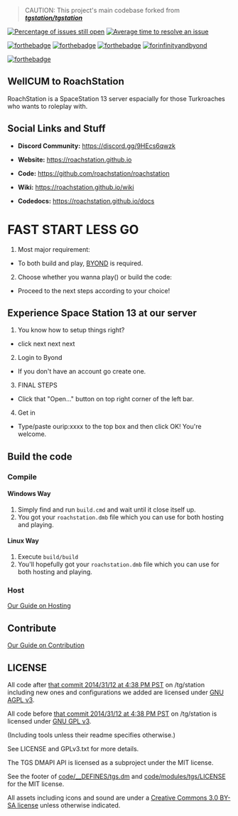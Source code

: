 
> CAUTION: This project's main codebase forked from ***[tgstation/tgstation](https://github.com/tgstation/tgstation)***

[![Percentage of issues still open](http://isitmaintained.com/badge/open/roachstation/roachstation.svg)](http://isitmaintained.com/project/roachstation/roachstation "Percentage of issues still open")
[![Average time to resolve an issue](http://isitmaintained.com/badge/resolution/roachstation/roachstation.svg)](http://isitmaintained.com/project/roachstation/roachstation "Average time to resolve an issue")
 
 [![forthebadge](http://forthebadge.com/images/badges/60-percent-of-the-time-works-every-time.svg)](https://forthebadge.com) [![forthebadge](http://forthebadge.com/images/badges/pretty-risque.svg)](https://forthebadge.com) [![forthebadge](http://forthebadge.com/images/badges/you-didnt-ask-for-this.svg)](http://forthebadge.com) [![forinfinityandbyond](https://user-images.githubusercontent.com/5211576/29499758-4efff304-85e6-11e7-8267-62919c3688a9.gif)](https://www.reddit.com/r/SS13/comments/5oplxp/what_is_the_main_problem_with_byond_as_an_engine/dclbu1a)

[![forthebadge](https://forthebadge.com/images/badges/powered-by-black-magic.svg)](https://forthebadge.com)
## Well**CUM** to RoachStation

RoachStation is a SpaceStation 13 server espacially for those Turkroaches who wants to roleplay with.

  

## Social Links and Stuff

* **Discord Community:** https://discord.gg/9HEcs6qwzk

* **Website:** https://roachstation.github.io

* **Code:** https://github.com/roachstation/roachstation

* **Wiki:** https://roachstation.github.io/wiki

* **Codedocs:** https://roachstation.github.io/docs

  

# FAST START LESS GO

1. Most major requirement:

* To both build and play, [BYOND](https://www.byond.com/download/) is required.

2. Choose whether you wanna play() or build the code:

* Proceed to the next steps according to your choice!

  

## Experience Space Station 13 at our server

1. You know how to setup things right?

* click next next next

2. Login to Byond

* If you don't have an account go create one.

3. FINAL STEPS

* Click that "Open..." button on top right corner of the left bar.

4. Get in

* Type/paste ourip:xxxx to the top box and then click OK! You're welcome.

  

## Build the code

  

### Compile

#### Windows Way
1. Simply find and run `build.cmd` and wait until it close itself up. 
2. You got your `roachstation.dmb` file which you can use for both hosting and playing.
  

#### Linux Way
1. Execute `build/build`
2. You'll hopefully got your `roachstation.dmb` file which you can use for both hosting and playing.
  
### Host
[Our Guide on Hosting](.github/HOSTING.md)

## Contribute

[Our Guide on Contribution](.github/CONTRIBUTING.md)

  

## LICENSE

  

All code after [that commit 2014/31/12 at 4:38 PM PST](https://github.com/tgstation/tgstation/commit/333c566b88108de218d882840e61928a9b759d8f) on /tg/station including new ones and configurations we added are licensed under [GNU AGPL v3](https://www.gnu.org/licenses/agpl-3.0.html).

  

All code before [that commit 2014/31/12 at 4:38 PM PST](https://github.com/tgstation/tgstation/commit/333c566b88108de218d882840e61928a9b759d8f) on /tg/station is licensed under [GNU GPL v3](https://www.gnu.org/licenses/gpl-3.0.html).

(Including tools unless their readme specifies otherwise.)

  

See LICENSE and GPLv3.txt for more details.

  

The TGS DMAPI API is licensed as a subproject under the MIT license.

  

See the footer of [code/__DEFINES/tgs.dm](./code/__DEFINES/tgs.dm) and [code/modules/tgs/LICENSE](./code/modules/tgs/LICENSE) for the MIT license.

  

All assets including icons and sound are under a [Creative Commons 3.0 BY-SA license](https://creativecommons.org/licenses/by-sa/3.0/) unless otherwise indicated.
